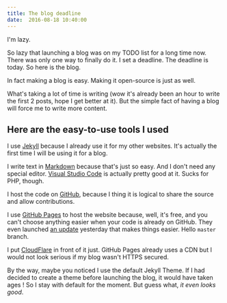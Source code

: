 ```yaml
---
title: The blog deadline
date:  2016-08-18 10:40:00
---
```


I'm lazy.

So lazy that launching a blog was on my TODO list for a long time now.
There was only one way to finally do it.
I set a deadline.
The deadline is today.
So here is the blog.

In fact making a blog is easy.
Making it open-source is just as well.

What's taking a lot of time is writing (wow it's already been an hour to write the first 2 posts, hope I get better at it).
But the simple fact of having a blog will force me to write more content.

## Here are the easy-to-use tools I used

I use [Jekyll](https://jekyllrb.com/) because I already use it for my other websites.
It's actually the first time I will be using it for a blog.

I write text in [Markdown](https://daringfireball.net/projects/markdown/) because that's just so easy.
And I don't need any special editor.
[Visual Studio Code](https://code.visualstudio.com/) is actually pretty good at it.
Sucks for PHP, though.

I host the code on [GitHub](https://github.com/clarkwinkelmann/blog.clarkwinkelmann.com),
because I thing it is logical to share the source and allow contributions.

I use [GitHub Pages](https://pages.github.com/) to host the website because, well, it's free,
and you can't choose anything easier when your code is already on GitHub.
They even launched [an update](https://github.com/blog/2228-simpler-github-pages-publishing) yesterday that makes things easier.
Hello `master` branch.

I put [CloudFlare](https://www.cloudflare.com/) in front of it just.
GitHub Pages already uses a CDN but I would not look serious if my blog wasn't HTTPS secured.

By the way, maybe you noticed I use the default Jekyll Theme.
If I had decided to create a theme before launching the blog, it would have taken ages !
So I stay with default for the moment. But guess what, *it even looks good*.
